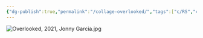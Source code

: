 ```yaml
---
{"dg-publish":true,"permalink":"/collage-overlooked/","tags":["c/RS","c/bw","c/face","c/woman","c/2021","c/abstract"],"created":"2024-01-22T14:07:03.000-05:00","updated":"2024-04-15T12:04:37.297-04:00"}
---
```



![Overlooked, 2021, Jonny Garcia.jpg](/img/user/MEDIA/Overlooked,%202021,%20Jonny%20Garcia.jpg)
